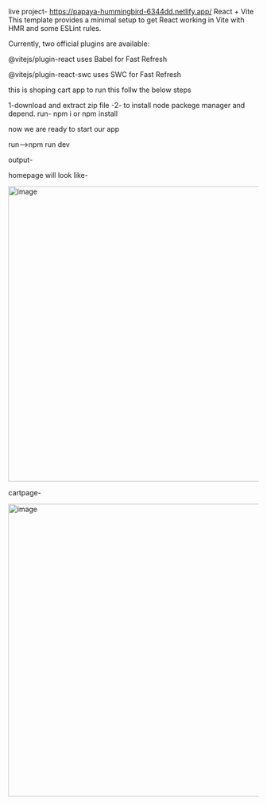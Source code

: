
live project- https://papaya-hummingbird-6344dd.netlify.app/
React + Vite
This template provides a minimal setup to get React working in Vite with HMR and some ESLint rules.

Currently, two official plugins are available:

@vitejs/plugin-react uses Babel for Fast Refresh

@vitejs/plugin-react-swc uses SWC for Fast Refresh

this is shoping cart app to run this follw the below steps

1-download and extract zip file -2- to install node packege manager and depend. run- npm i or npm install

now we are ready to start our app

run-->npm run dev

output-

homepage will look like-

<img width="595" alt="image" src="https://github.com/ayushmit0/shoping-cart/assets/88946170/eeb4b990-08ef-49dc-89b9-5915096e6de2">

cartpage- 

<img width="590" alt="image" src="https://github.com/ayushmit0/shoping-cart/assets/88946170/e06c39c8-c3e6-4aeb-917c-26d234acc9c0">
